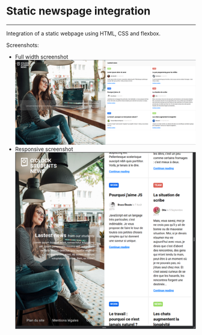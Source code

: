 # Static newspage integration

---
Integration of a static webpage using HTML, CSS and flexbox. 

Screenshots:

- Full width screenshot
![Full width screenshot](https://github.com/Pablomex/2021-Newspage-StaticIntegration-Pablo/blob/main/2021-O'News-Screenshots/O'News.png)
- Responsive screenshot
![Responsive screenshot](https://github.com/Pablomex/2021-Newspage-StaticIntegration-Pablo/blob/main/2021-O'News-Screenshots/O'News-responsive.png)
